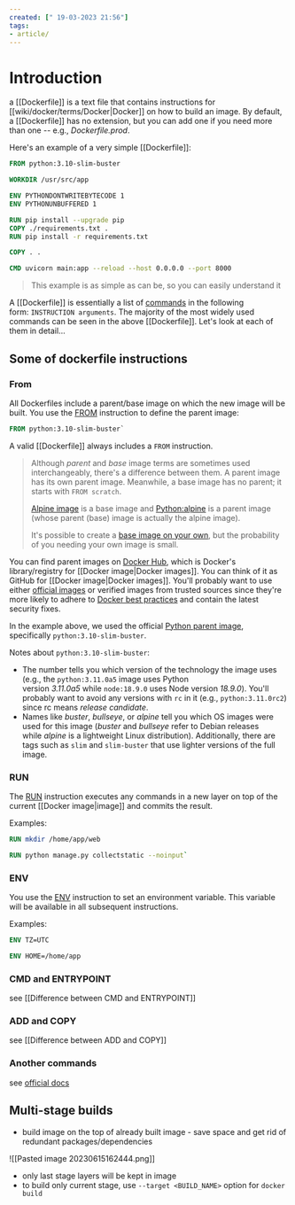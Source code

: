 ```yaml
---
created: [" 19-03-2023 21:56"]
tags:
- article/
---
```


# Introduction

a [[Dockerfile]] is a text file that contains instructions for [[wiki/docker/terms/Docker|Docker]] on how to build an image. By default, a [[Dockerfile]] has no extension, but you can add one if you need more than one -- e.g., _Dockerfile.prod_.

Here's an example of a very simple [[Dockerfile]]:
```Dockerfile
FROM python:3.10-slim-buster

WORKDIR /usr/src/app

ENV PYTHONDONTWRITEBYTECODE 1
ENV PYTHONUNBUFFERED 1

RUN pip install --upgrade pip
COPY ./requirements.txt .
RUN pip install -r requirements.txt

COPY . .

CMD uvicorn main:app --reload --host 0.0.0.0 --port 8000
```

> This example is as simple as can be, so you can easily understand it

A [[Dockerfile]] is essentially a list of [commands](https://docs.docker.com/engine/reference/builder) in the following form: `INSTRUCTION arguments`. The majority of the most widely used commands can be seen in the above [[Dockerfile]]. Let's look at each of them in detail...

## Some of dockerfile instructions

### From

All Dockerfiles include a parent/base image on which the new image will be built. You use the [FROM](https://docs.docker.com/engine/reference/builder/#from) instruction to define the parent image:

```Dockerfile
FROM python:3.10-slim-buster`
```

A valid [[Dockerfile]] always includes a `FROM` instruction.

> Although _parent_ and _base_ image terms are sometimes used interchangeably, there's a difference between them. A parent image has its own parent image. Meanwhile, a base image has no parent; it starts with `FROM scratch`.
> 
> [Alpine image](https://github.com/alpinelinux/docker-alpine/blob/adebcfd075c83ef788b5f071678dcfb8ea118bb3/x86_64/Dockerfile) is a base image and [Python:alpine](https://github.com/docker-library/python/blob/9fd031d91ced6ddc1bf1f0f34b893ad82fa0d010/3.11-rc/alpine3.16/Dockerfile) is a parent image (whose parent (base) image is actually the alpine image).
> 
> It's possible to create a [base image on your own](https://docs.docker.com/develop/develop-images/baseimages/), but the probability of you needing your own image is small.

You can find parent images on [Docker Hub](https://docs.docker.com/docker-hub/), which is Docker's library/registry for [[Docker image|Docker images]]. You can think of it as GitHub for [[Docker image|Docker images]]. You'll probably want to use either [official images](https://docs.docker.com/docker-hub/official_images/) or verified images from trusted sources since they're more likely to adhere to [Docker best practices](https://docs.docker.com/develop/develop-images/dockerfile_best-practices/) and contain the latest security fixes.

In the example above, we used the official [Python parent image](https://hub.docker.com/_/python), specifically `python:3.10-slim-buster`.

Notes about `python:3.10-slim-buster`:

-   The number tells you which version of the technology the image uses (e.g., the `python:3.11.0a5` image uses Python version _3.11.0a5_ while `node:18.9.0` uses Node version _18.9.0_). You'll probably want to avoid any versions with `rc` in it (e.g., `python:3.11.0rc2`) since rc means _release candidate_.
-   Names like _buster_, _bullseye_, or _alpine_ tell you which OS images were used for this image (_buster_ and _bullseye_ refer to Debian releases while _alpine_ is a lightweight Linux distribution). Additionally, there are tags such as `slim` and `slim-buster` that use lighter versions of the full image.

### RUN

The [RUN](https://docs.docker.com/engine/reference/builder/#run) instruction executes any commands in a new layer on top of the current [[Docker image|image]] and commits the result.

Examples:

```Dockerfile
RUN mkdir /home/app/web  

RUN python manage.py collectstatic --noinput`
```

### ENV

You use the [ENV](https://docs.docker.com/engine/reference/builder/#env) instruction to set an environment variable. This variable will be available in all subsequent instructions.

Examples:

```Dockerfile
ENV TZ=UTC

ENV HOME=/home/app
```

### CMD and ENTRYPOINT

see [[Difference between CMD and ENTRYPOINT]]

### ADD and COPY

see [[Difference between ADD and COPY]]

### Another commands

see [official docs](https://docs.docker.com/engine/reference/builder/)


## Multi-stage builds
- build image on the top of already built image - save space and get rid of redundant packages/dependencies

![[Pasted image 20230615162444.png]]

- only last stage layers will be kept in image
- to build only current stage, use `--target <BUILD_NAME>` option for `docker build`